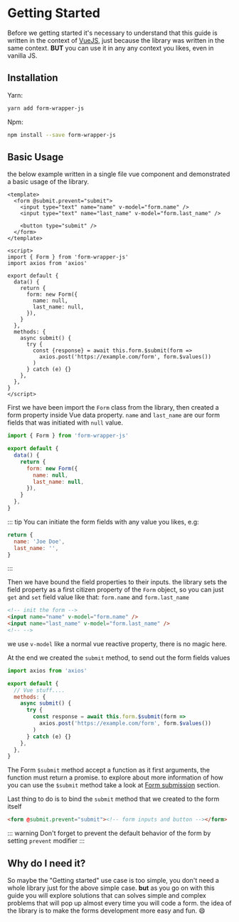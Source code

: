# Getting Started

Before we getting started it's necessary to understand that this guide is written in the context of [VueJS](https://vuejs.org/),
just because the library was written in the same context.
**BUT** you can use it in any any context you likes, even in vanilla JS.

## Installation

Yarn:

```bash
yarn add form-wrapper-js
```

Npm:

```bash
npm install --save form-wrapper-js
```

## Basic Usage

the below example written in a single file vue component and demonstrated a basic usage of the library.

```vue
<template>
  <form @submit.prevent="submit">
    <input type="text" name="name" v-model="form.name" />
    <input type="text" name="last_name" v-model="form.last_name" />

    <button type="submit" />
  </form>
</template>

<script>
import { Form } from 'form-wrapper-js'
import axios from 'axios'

export default {
  data() {
    return {
      form: new Form({
        name: null,
        last_name: null,
      }),
    }
  },
  methods: {
    async submit() {
      try {
        const {response} = await this.form.$submit(form =>
          axios.post('https://example.com/form', form.$values())
        )
      } catch (e) {}
    },
  },
}
</script>
```

First we have been import the `Form` class from the library, then created a form property inside Vue data property. `name` and `last_name`
are our form fields that was initiated with `null` value.

```js
import { Form } from 'form-wrapper-js'

export default {
  data() {
    return {
      form: new Form({
        name: null,
        last_name: null,
      }),
    }
  },
}
```

::: tip
You can initiate the form fields with any value you likes, e.g:

```js
return {
  name: 'Joe Doe',
  last_name: '',
}
```

:::

Then we have bound the field properties to their inputs. the library sets the field property as a first citizen property of the
`Form` object, so you can just `get` and `set` field value like that: `form.name` and `form.last_name`

```html
<!-- init the form -->
<input name="name" v-model="form.name" />
<input name="last_name" v-model="form.last_name" />
<!-- -->
```

we use `v-model` like a normal vue reactive property, there is no magic here.

At the end we created the `submit` method, to send out the form fields values

```js
import axios from 'axios'

export default {
  // Vue stuff....
  methods: {
    async submit() {
      try {
        const response = await this.form.$submit(form =>
          axios.post('https://example.com/form', form.$values())
        )
      } catch (e) {}
    },
  },
}
```

The Form `$submit` method accept a function as it first arguments, the function must return a promise. to explore about more information of
how you can use the `$submit` method take a look at [Form submission](/guide/form-submission.md) section.

Last thing to do is to bind the `submit` method that we created to the form itself

```html
<form @submit.prevent="submit"><!-- form inputs and button --></form>
```

::: warning
Don't forget to prevent the default behavior of the form by setting `prevent` modifier
:::

## Why do I need it?

So maybe the "Getting started" use case is too simple, you don't need a whole library just for the above simple case. **but** as you go on with this
guide you will explore solutions that can solves simple and complex problems that will pop up almost every time you will code a form. 
the idea of the library is to make the forms development more easy and fun. :smile:
